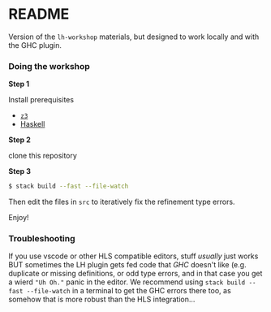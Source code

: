 # README

Version of the `lh-workshop` materials, but designed to work locally and with the GHC plugin.

### Doing the workshop

**Step 1**

Install prerequisites

- [`z3`](https://github.com/exercism/z3/blob/main/docs/INSTALLATION.md)
- [Haskell](https://www.haskell.org/ghcup/)

**Step 2**

clone this repository

**Step 3**

```bash
$ stack build --fast --file-watch
```

Then edit the files in `src` to iteratively fix the refinement type errors.

Enjoy!

### Troubleshooting

If you use vscode or other HLS compatible editors, stuff _usually_ just works
BUT sometimes the LH plugin gets fed code that *GHC* doesn't like (e.g. duplicate
or missing definitions, or odd type errors, and in that case you get a wierd `"Uh Oh."`
panic in the editor. We recommend using `stack build --fast --file-watch` in a terminal
to get the GHC errors there too, as somehow that is more robust than the HLS integration...